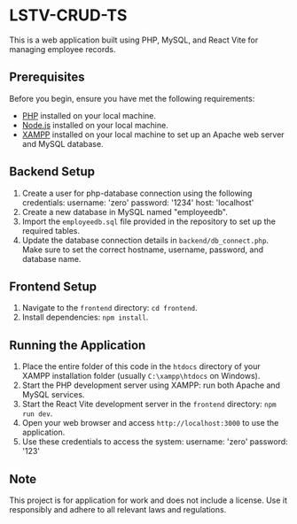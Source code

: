 # LSTV-CRUD-TS

This is a web application built using PHP, MySQL, and React Vite for managing employee records.

## Prerequisites

Before you begin, ensure you have met the following requirements:

- [PHP](https://www.php.net/downloads.php) installed on your local machine.
- [Node.js](https://nodejs.org/) installed on your local machine.
- [XAMPP](https://www.apachefriends.org/index.html) installed on your local machine to set up an Apache web server and MySQL database.

## Backend Setup
1. Create a user for php-database connection using the following credentials:
   username: 'zero'
   password: '1234'
   host: 'localhost'
2. Create a new database in MySQL named "employeedb".
3. Import the `employeedb.sql` file provided in the repository to set up the required tables.
4. Update the database connection details in `backend/db_connect.php`. Make sure to set the correct hostname, username, password, and database name.

## Frontend Setup

1. Navigate to the `frontend` directory: `cd frontend`.
2. Install dependencies: `npm install`.

## Running the Application


1. Place the entire folder of this code in the `htdocs` directory of your XAMPP installation folder (usually `C:\xampp\htdocs` on Windows).
2. Start the PHP development server using XAMPP: run both Apache and MySQL services.
3. Start the React Vite development server in the `frontend` directory: `npm run dev`.
4. Open your web browser and access `http://localhost:3000` to use the application.
5. Use these credentials to access the system:
   username: 'zero'
   password: '123'

## Note

This project is for application for work  and does not include a license. Use it responsibly and adhere to all relevant laws and regulations.
